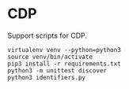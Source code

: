 # CDP

Support scripts for CDP.

```
virtualenv venv --python=python3
source venv/bin/activate
pip3 install -r requirements.txt
python3 -m unittest discover
python3 identifiers.py
```